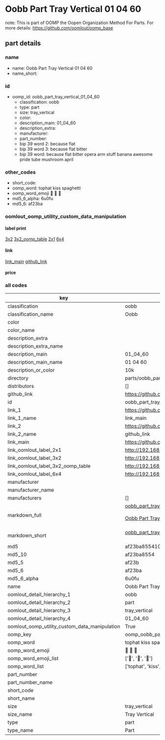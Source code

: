 # Oobb Part Tray Vertical 01 04 60  

note: This is part of OOMP the Oopen Organization Method For Parts. For more details: https://github.com/oomlout/oomp_base

##  part details





### name
* name: Oobb Part Tray Vertical 01 04 60
* name_short: 
### id
* oomp_id: oobb_part_tray_vertical_01_04_60
  * classification: oobb
  * type: part
  * size: tray_vertical
  * color: 
  * description_main: 01_04_60
  * description_extra: 
  * manufacturer: 
  * part_number: 
  * bip 39 word 2: because flat
  * bip 39 word 3: because flat bitter
  * bip 39 word: because flat bitter opera arm stuff banana awesome pride tube mushroom april

### other_codes
* short_code: 
* oomp_word: tophat kiss spaghetti
* oomp_word_emoji :tophat: :kiss: :spaghetti:
* md5_6_alpha: 6u0fu
* md5_6: af23ba






### oomlout_oomp_utility_custom_data_manipulation
#### label print
[3x2](http://192.168.1.245:1112/?label=oomp%206u0fu)
[3x2_oomp_table](http://192.168.1.107:1112/?label=oomp%206u0fu)
[2x1](http://192.168.1.242:1112/?label=oomp%206u0fu)
[6x4](http://192.168.1.55:1112/?label=oomp%206u0fu)    

#### link

[link_main](https://github.com/oomlout/oomlout_oomp_current_version_messy/tree/main/parts/oobb_part_tray_vertical_01_04_60) [github_link](https://github.com/oomlout/oomlout_oomp_part_src/tree/main/parts/oobb_part_tray_vertical_01_04_60)                             

#### price







### all codes 
| key | value |  
| --- | --- |  
| classification | oobb |  
| classification_name | Oobb |  
| color |  |  
| color_name |  |  
| description_extra |  |  
| description_extra_name |  |  
| description_main | 01_04_60 |  
| description_main_name | 01 04 60 |  
| description_or_color | 10k |  
| directory | parts/oobb_part_tray_vertical_01_04_60 |  
| distributors | [] |  
| github_link | https://github.com/oomlout/oomlout_oomp_part_src/tree/main/parts/oobb_part_tray_vertical_01_04_60 |  
| id | oobb_part_tray_vertical_01_04_60 |  
| link_1 | https://github.com/oomlout/oomlout_oomp_current_version_messy/tree/main/parts/oobb_part_tray_vertical_01_04_60 |  
| link_1_name | link_main |  
| link_2 | https://github.com/oomlout/oomlout_oomp_part_src/tree/main/parts/oobb_part_tray_vertical_01_04_60 |  
| link_2_name | github_link |  
| link_main | https://github.com/oomlout/oomlout_oomp_current_version_messy/tree/main/parts/oobb_part_tray_vertical_01_04_60 |  
| link_oomlout_label_2x1 | http://192.168.1.242:1112/?label=oomp%206u0fu |  
| link_oomlout_label_3x2 | http://192.168.1.245:1112/?label=oomp%206u0fu |  
| link_oomlout_label_3x2_oomp_table | http://192.168.1.107:1112/?label=oomp%206u0fu |  
| link_oomlout_label_6x4 | http://192.168.1.55:1112/?label=oomp%206u0fu |  
| manufacturer |  |  
| manufacturer_name |  |  
| manufacturers | [] |  
| markdown_full | [oobb_part_tray_vertical_01_04_60](https://github.com/oomlout/oomlout_oomp_current_version_messy/tree/main/parts/oobb_part_tray_vertical_01_04_60)<br>[](https://github.com/oomlout/oomlout_oomp_current_version_messy/tree/main/parts/oobb_part_tray_vertical_01_04_60)<br>[Oobb Part Tray Vertical 01 04 60](https://github.com/oomlout/oomlout_oomp_current_version_messy/tree/main/parts/oobb_part_tray_vertical_01_04_60)<br><br> |  
| markdown_short | [oobb_part_tray_vertical_01_04_60](https://github.com/oomlout/oomlout_oomp_current_version_messy/tree/main/parts/oobb_part_tray_vertical_01_04_60)<br><br> |  
| md5 | af23ba85541082475e05d9b42d96209e |  
| md5_10 | af23ba8554 |  
| md5_5 | af23b |  
| md5_6 | af23ba |  
| md5_6_alpha | 6u0fu |  
| name | Oobb Part Tray Vertical 01 04 60 |  
| oomlout_detail_hierarchy_1 | oobb |  
| oomlout_detail_hierarchy_2 | part |  
| oomlout_detail_hierarchy_3 | tray_vertical |  
| oomlout_detail_hierarchy_4 | 01_04_60 |  
| oomlout_oomp_utility_custom_data_manipulation | True |  
| oomp_key | oomp_oobb_part_tray_vertical_01_04_60 |  
| oomp_word | tophat kiss spaghetti |  
| oomp_word_emoji | :tophat: :kiss: :spaghetti: |  
| oomp_word_emoji_list | [':tophat:', ':kiss:', ':spaghetti:'] |  
| oomp_word_list | ['tophat', 'kiss', 'spaghetti'] |  
| part_number |  |  
| part_number_name |  |  
| short_code |  |  
| short_name |  |  
| size | tray_vertical |  
| size_name | Tray Vertical |  
| type | part |  
| type_name | Part |  

